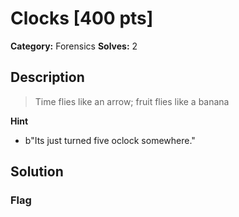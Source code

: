 # Clocks [400 pts]

**Category:** Forensics
**Solves:** 2

## Description
>Time flies like an arrow; fruit flies like a banana

**Hint**
* b"Its just turned five oclock somewhere."

## Solution

### Flag

